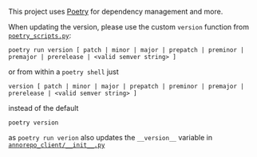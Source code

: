 This project uses [Poetry](https://python-poetry.org/) for dependency management and more.

When updating the version, please use the custom `version` function from [`poetry_scripts.py`](poetry_scripts.py):

```
poetry run version [ patch | minor | major | prepatch | preminor | premajor | prerelease | <valid semver string> ] 
```

or from within a `poetry shell` just

```
version [ patch | minor | major | prepatch | preminor | premajor | prerelease | <valid semver string> ] 
```

instead of the default 

```
poetry version
```

as `poetry run verion` also updates the `__version__` variable in [`annorepo_client/__init__.py`](annorepo_client/__init__.py)